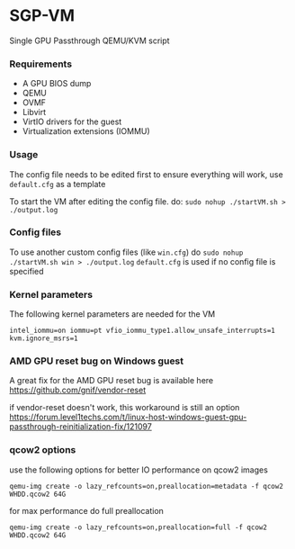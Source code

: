 # SGP-VM
Single GPU Passthrough QEMU/KVM script

### Requirements

* A GPU BIOS dump
* QEMU
* OVMF
* Libvirt
* VirtIO drivers for the guest
* Virtualization extensions (IOMMU)

### Usage

The config file needs to be edited first to ensure everything will work, use ```default.cfg``` as a template

To start the VM after editing the config file. do:
```sudo nohup ./startVM.sh > ./output.log```

### Config files

To use another custom config files (like ```win.cfg```) do ```sudo nohup ./startVM.sh win > ./output.log```
```default.cfg``` is used if no config file is specified

### Kernel parameters

The following kernel parameters are needed for the VM
```
intel_iommu=on iommu=pt vfio_iommu_type1.allow_unsafe_interrupts=1 kvm.ignore_msrs=1
```

### AMD GPU reset bug on Windows guest

A great fix for the AMD GPU reset bug is available here 
https://github.com/gnif/vendor-reset

if vendor-reset doesn't work, this workaround is still an option
https://forum.level1techs.com/t/linux-host-windows-guest-gpu-passthrough-reinitialization-fix/121097

### qcow2 options

use the following options for better IO performance on qcow2 images
```
qemu-img create -o lazy_refcounts=on,preallocation=metadata -f qcow2 WHDD.qcow2 64G
```

for max performance do full preallocation
```
qemu-img create -o lazy_refcounts=on,preallocation=full -f qcow2 WHDD.qcow2 64G
```
